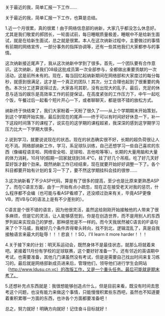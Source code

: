 关于最近的我，简单汇报一下工作……

关于最近的我，简单汇报一下工作，也算是总结。

1.近一个月很累，真的很累！由于网络信息部的纳新，大家几乎都没怎么休息好。尤其是我们敬爱的郝团长，一轮面试前，每日睡眠质量极差，睡眠中不是给新生面试，就是在给新生面试，总之就是很累。本人在这次纳新过程中，主要做过的事情有前期的网络宣传，一部分事务的指挥协调等，还有一些其他我们大家都参与的事情。

这次纳新接近尾声了，我从这次纳新中学到了很多。首先，一个团队要有合作意识。这次纳新，是我们08级这批成员第一次全部参与，全都做出重要贡献的一次活动，这是前所未有的。现在，每当回忆起纳新期间在网络部和大家度过的每分每秒，就感到很满足，这才是一个真正的团队！其次，分工合理也起到了很重要的角色。本次分工还算说得过去，大家各司其职，没有出现大的乱子。最后，充足的休息与适当的娱乐是高效率工作的前提保证。在高度紧张的工作压力下，中午一起吃个饭，午餐过后一起看个短片开心一下，或者聊聊天，都是很不错的放松方式。

纳新终于快结束了，我们大家盼着一天盼了很久了——从上个学期期末开始策划，到这个学期开始实施，最后到现在的尾声——终于可以有时间好好休息一下，补一下这段时间落下的课程了，说实在的这学期的课程超紧，我深深的感到这学期学习压力比大一下学期大很多。

2.说到学习，就要说说现在的状态。现在的状态确实很不好，长期的超负荷很让人吃不消。网络部纳新工作，学习，系足球队训练，自己还想学习一些自己喜欢的东西（像编程语言啦、网络安全啦、足球啦、吉他啦等等）。长期的大量用脑和大量的体力消耗，10月1的假期一回家就烧到38.4°C，挂了好几个吊瓶，吃了好几天好菜好饭才翻个劲来。既然纳新工作已经结束，现在就要开始好好调整一下了。各个科目都要开始有计划的复习一下了，要不然这学期挂科会挂的很惨……

3.这次纳新看了不少ASP代码，算是有了很多的提高，至少也是比原来更熟悉ASP了。而在C语言方面，由于一开始有点小疏忽，现在正在接受老天对我的惩罚，什么程序都不会编（也可能与看ASP看顺了，还没顺过劲来有关，毕竟ASP更像VB，而VB与C的语法上是有不少差别的）。

C语言是个很不错的语言，因为他很灵活，虽然这给刚刚开始接触他的人带来了很多麻烦，但是它的灵活，让人能够感觉到，你是在创造世界，而不是用别人的东西罗列起来实现自己的梦想，那种感觉是不一样的。而今天我居然被C语言的IF语句来了个下马威，我被好几个条件弄得晕头转向，找不到北，逻辑混乱了，真是自我接触语言来最大的耻辱！！！悲哀！！SO，I'll learn it more harder！！！

4.关于接下来的计划：明天系运动会，既然身体不是最佳状态，就那么将就着来吧。紧接着11月份有学校的足球联赛，这个要好好准备一下。还有邻近的英语期中考试，也需要准备，其他几门课虽然没有考试，但是是需要自己找出时间来复习练习的。最后就是网络部新成员进来后，管理他们，领导他们进行学生会网站（http://www.ldusu.cn.vc）的改版工作，又是一个重头任务。最后可能就是期末考了。

5.还想补充点东西就是：我很想能够创造点什么，但是目前来看，既没有时间去思考这个问题，也没有能力来做这个事情，只能慢慢积累些东西吧，虽然也不知道要着重积累哪一方面的东西，也许各个方面都要准备吧！

总之，努力就好！明确方向就好！记住奋斗目标就好！
